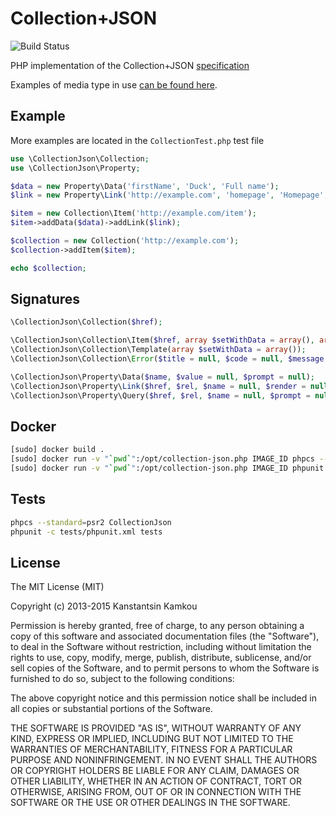 Collection+JSON
===================

![Build Status](https://travis-ci.org/kkamkou/collection-json.php.svg?branch=master)

PHP implementation of the Collection+JSON [specification](http://amundsen.com/media-types/collection/format/)

Examples of media type in use [can be found here](http://amundsen.com/media-types/collection/examples/).

## Example
More examples are located in the ```CollectionTest.php``` test file

```php
use \CollectionJson\Collection;
use \CollectionJson\Property;

$data = new Property\Data('firstName', 'Duck', 'Full name');
$link = new Property\Link('http://example.com', 'homepage', 'Homepage', 'link', 'Link to the homepage');

$item = new Collection\Item('http://example.com/item');
$item->addData($data)->addLink($link);

$collection = new Collection('http://example.com');
$collection->addItem($item);

echo $collection;
```

## Signatures
```php
\CollectionJson\Collection($href);

\CollectionJson\Collection\Item($href, array $setWithData = array(), array $setWithLinks = array());
\CollectionJson\Collection\Template(array $setWithData = array());
\CollectionJson\Collection\Error($title = null, $code = null, $message = null);

\CollectionJson\Property\Data($name, $value = null, $prompt = null);
\CollectionJson\Property\Link($href, $rel, $name = null, $render = null, $prompt = null);
\CollectionJson\Property\Query($href, $rel, $name = null, $prompt = null, array $data = array());
```

## Docker
```sh
[sudo] docker build .
[sudo] docker run -v "`pwd`":/opt/collection-json.php IMAGE_ID phpcs --standard=psr2 CollectionJson
[sudo] docker run -v "`pwd`":/opt/collection-json.php IMAGE_ID phpunit -c tests/phpunit.xml tests
```

## Tests
```sh
phpcs --standard=psr2 CollectionJson
phpunit -c tests/phpunit.xml tests
```

## License
The MIT License (MIT)

Copyright (c) 2013-2015 Kanstantsin Kamkou

Permission is hereby granted, free of charge, to any person obtaining a copy of
this software and associated documentation files (the "Software"), to deal in
the Software without restriction, including without limitation the rights to
use, copy, modify, merge, publish, distribute, sublicense, and/or sell copies of
the Software, and to permit persons to whom the Software is furnished to do so,
subject to the following conditions:

The above copyright notice and this permission notice shall be included in all
copies or substantial portions of the Software.

THE SOFTWARE IS PROVIDED "AS IS", WITHOUT WARRANTY OF ANY KIND, EXPRESS OR
IMPLIED, INCLUDING BUT NOT LIMITED TO THE WARRANTIES OF MERCHANTABILITY, FITNESS
FOR A PARTICULAR PURPOSE AND NONINFRINGEMENT. IN NO EVENT SHALL THE AUTHORS OR
COPYRIGHT HOLDERS BE LIABLE FOR ANY CLAIM, DAMAGES OR OTHER LIABILITY, WHETHER
IN AN ACTION OF CONTRACT, TORT OR OTHERWISE, ARISING FROM, OUT OF OR IN
CONNECTION WITH THE SOFTWARE OR THE USE OR OTHER DEALINGS IN THE SOFTWARE.
